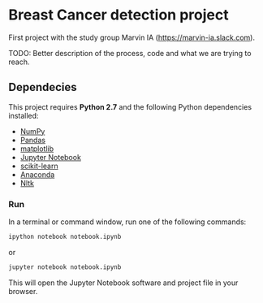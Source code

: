 # Breast Cancer detection project

First project with the study group Marvin IA (https://marvin-ia.slack.com).

TODO: Better description of the process, code and what we are trying to reach.

## Dependecies

This project requires **Python 2.7** and the following Python dependencies installed:

- [NumPy](http://www.numpy.org/)
- [Pandas](http://pandas.pydata.org)
- [matplotlib](http://matplotlib.org/)
- [Jupyter Notebook](http://ipython.org/notebook.html)
- [scikit-learn](http://scikit-learn.org/stable/)
- [Anaconda](http://continuum.io/downloads)
- [Nltk](https://www.nltk.org/install.html)

### Run

In a terminal or command window, run one of the following commands:

```bash
ipython notebook notebook.ipynb
```  
or
```bash
jupyter notebook notebook.ipynb
```

This will open the Jupyter Notebook software and project file in your browser.

